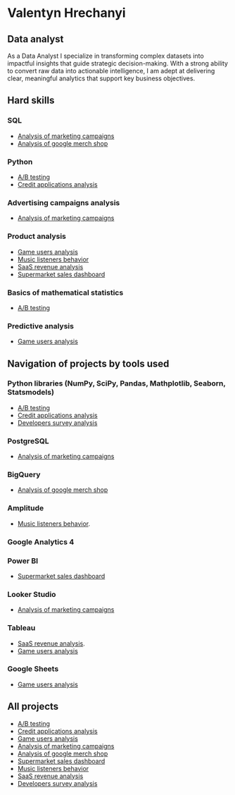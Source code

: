 # Valentyn Hrechanyi

## Data analyst
As a Data Analyst I specialize in transforming complex datasets into impactful insights that guide strategic decision-making. With a strong ability to convert raw data into actionable intelligence, I am adept at delivering clear, meaningful analytics that support key business objectives.

## Hard skills
### SQL
* [Analysis of marketing campaigns](https://github.com/valenthr/ad_campaigns)
* [Analysis of google merch shop](https://github.com/valenthr/purchase_funnel/tree/main)
### Python
* [A/B testing](https://github.com/valenthr/ABtest_analysis)
* [Credit applications analysis](https://github.com/valenthr/credit_applications_analysis/tree/main)
### Advertising campaigns analysis
* [Analysis of marketing campaigns](https://github.com/valenthr/ad_campaigns)
### Product analysis
* [Game users analysis](https://github.com/valenthr/gameusers/blob/main/README.md)
* [Music listeners behavior](https://github.com/valenthr/music_listeners_behavior)
* [SaaS revenue analysis](https://github.com/valenthr/SaaS_revenue_analysis/)
* [Supermarket sales dashboard](https://github.com/valenthr/supermarket_sales_dashboard)
### Basics of mathematical statistics
* [A/B testing](https://github.com/valenthr/ABtest_analysis)
### Predictive analysis
* [Game users analysis](https://github.com/valenthr/gameusers/blob/main/README.md)

## Navigation of projects by tools used

### Python libraries (NumPy, SciPy, Pandas, Mathplotlib, Seaborn, Statsmodels)
* [A/B testing](https://github.com/valenthr/ABtest_analysis)
* [Credit applications analysis](https://github.com/valenthr/credit_applications_analysis/tree/main)
* [Developers survey analysis](https://github.com/valenthr/developers_survey_analysis/tree/main)
### PostgreSQL
* [Analysis of marketing campaigns](https://github.com/valenthr/ad_campaigns)
### BigQuery
* [Analysis of google merch shop](https://github.com/valenthr/purchase_funnel/tree/main)
### Amplitude
* [Music listeners behavior](https://github.com/valenthr/music_listeners_behavior).
### Google Analytics 4
### Power BI
* [Supermarket sales dashboard](https://github.com/valenthr/supermarket_sales_dashboard)
### Looker Studio
* [Analysis of marketing campaigns](https://github.com/valenthr/ad_campaigns)
### Tableau
* [SaaS revenue analysis](https://github.com/valenthr/SaaS_revenue_analysis/).
* [Game users analysis](https://github.com/valenthr/gameusers/blob/main/README.md)
### Google Sheets
* [Game users analysis](https://github.com/valenthr/gameusers/blob/main/README.md)
  
## All projects

* [A/B testing](https://github.com/valenthr/ABtest_analysis)
* [Credit applications analysis](https://github.com/valenthr/credit_applications_analysis/tree/main)
* [Game users analysis](https://github.com/valenthr/gameusers/blob/main/README.md)
* [Analysis of marketing campaigns](https://github.com/valenthr/ad_campaigns)
* [Analysis of google merch shop](https://github.com/valenthr/purchase_funnel/tree/main)
* [Supermarket sales dashboard](https://github.com/valenthr/supermarket_sales_dashboard)
* [Music listeners behavior](https://github.com/valenthr/music_listeners_behavior)
* [SaaS revenue analysis](https://github.com/valenthr/SaaS_revenue_analysis/)
* [Developers survey analysis](https://github.com/valenthr/developers_survey_analysis/tree/main)
<!---
valenthr/valenthr is a ✨ special ✨ repository because its `README.md` (this file) appears on your GitHub profile.
You can click the Preview link to take a look at your changes.
--->
